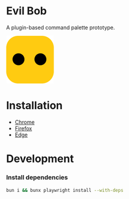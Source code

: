 # Evil Bob
A plugin-based command palette prototype.

![Evil Bob](./packages/extension/src/media/evil-bob-icon-128x128.png)

# Installation
- [Chrome](https://chromewebstore.google.com/detail/bob-command-palette/ofdklnmcjbihdajkbnfjpcamifkpngdl)
- [Firefox](https://addons.mozilla.org/de/firefox/addon/bob-command-palette/)
- [Edge](https://microsoftedge.microsoft.com/addons/detail/bobcommandpalette/nikplhepafilmghdhfkkkbjogblchima)

# Development
### Install dependencies
```bash
bun i && bunx playwright install --with-deps
```
